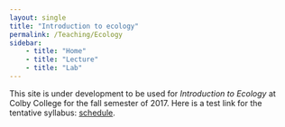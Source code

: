 ```yaml
---
layout: single
title: "Introduction to ecology"
permalink: /Teaching/Ecology
sidebar:
    - title: "Home"
    - title: "Lecture"
    - title: "Lab"
---
```

<link rel=icon href="http://www.colby.edu/catalogue/wp-content/themes/colbycollege/favicon.ico" type=image/x-icon>

This site is under development to be used for *Introduction to Ecology* at Colby College for the fall semester of 2017.  Here is a test link for the tentative syllabus: [schedule](/Teaching/Ecology_files/Syllabus).
